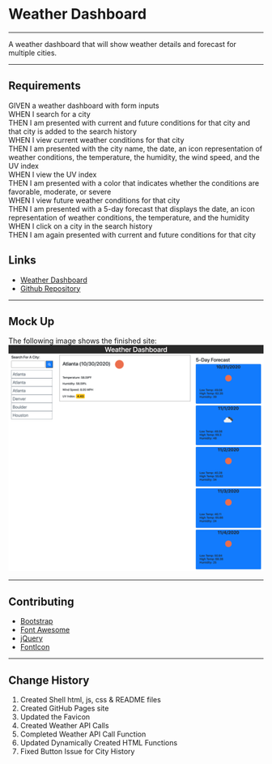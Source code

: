 # Weather Dashboard

---

A weather dashboard that will show weather details and forecast for multiple cities. 

---

## Requirements

GIVEN a weather dashboard with form inputs \
WHEN I search for a city \
THEN I am presented with current and future conditions for that city and that city is added to the search history \
WHEN I view current weather conditions for that city \
THEN I am presented with the city name, the date, an icon representation of weather conditions, the temperature, the humidity, the wind speed, and the UV index \
WHEN I view the UV index \
THEN I am presented with a color that indicates whether the conditions are favorable, moderate, or severe \
WHEN I view future weather conditions for that city \
THEN I am presented with a 5-day forecast that displays the date, an icon representation of weather conditions, the temperature, and the humidity \
WHEN I click on a city in the search history \
THEN I am again presented with current and future conditions for that city

## Links

* [Weather Dashboard](https://jondnv.github.io/WeatherDashboard/)
* [Github Repository](https://github.com/JonDnv/WeatherDashboard)
  
---

## Mock Up

The following image shows the finished site:
![Website](./assets/Weather-Dashboard.png)

---

## Contributing

* [Bootstrap](https://getbootstrap.com/)
* [Font Awesome](https://fontawesome.com/)
* [jQuery](https://jquery.com/)
* [FontIcon](https://gauger.io/fonticon/)

---

## Change History

 1. Created Shell html, js, css & README files
 2. Created GitHub Pages site
 3. Updated the Favicon
 4. Created Weather API Calls
 5. Completed Weather API Call Function
 6. Updated Dynamically Created HTML Functions
 7. Fixed Button Issue for City History